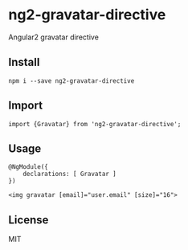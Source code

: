 # ng2-gravatar-directive

Angular2 gravatar directive

## Install

    npm i --save ng2-gravatar-directive

## Import

    import {Gravatar} from 'ng2-gravatar-directive';

## Usage

    @NgModule({
        declarations: [ Gravatar ]
    })
    
    <img gravatar [email]="user.email" [size]="16">
    
## License

MIT
